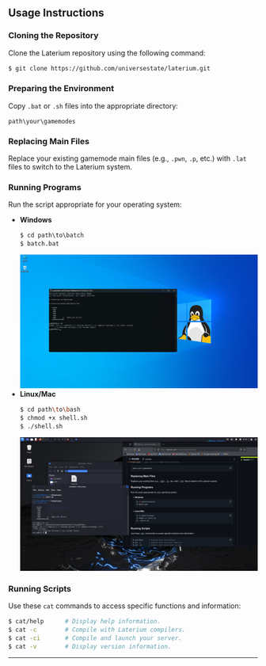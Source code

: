 ## Usage Instructions

### Cloning the Repository
Clone the Laterium repository using the following command:
```bash
$ git clone https://github.com/universestate/laterium.git
```

### Preparing the Environment
Copy `.bat` or `.sh` files into the appropriate directory:
```
path\your\gamemodes
```

### Replacing Main Files
Replace your existing gamemode main files (e.g., `.pwn`, `.p`, etc.) with `.lat` files to switch to the Laterium system.

### Running Programs
Run the script appropriate for your operating system:

- **Windows**  
  ```bat
  $ cd path\to\batch
  $ batch.bat
  ```
  ![win](win.png)
- **Linux/Mac**  
  ```sh
  $ cd path\to\bash
  $ chmod +x shell.sh
  $ ./shell.sh
  ```
  ![linux](linux.png)
  
### Running Scripts
Use these `cat` commands to access specific functions and information:  
```bash
$ cat/help      # Display help information.
$ cat -c        # Compile with Laterium compilers.
$ cat -ci       # Compile and launch your server.
$ cat -v        # Display version information.
```

---
